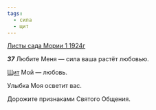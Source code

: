 ```yaml
---
tags:
  - сила
  - щит
---
```


[Листы сада Мории 1 1924г](https://127.0.0.1:4002/agni/1924)

___37___
Любите Меня — сила ваша растёт любовью.   

[Щит](../../../tags/#щит) Мой — любовь.   

Улыбка Моя осветит вас.   

Дорожите признаками Святого Общения.   

